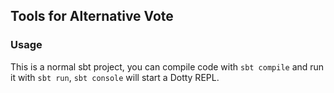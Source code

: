 ## Tools for Alternative Vote

### Usage

This is a normal sbt project, you can compile code with `sbt compile` and run it
with `sbt run`, `sbt console` will start a Dotty REPL.

